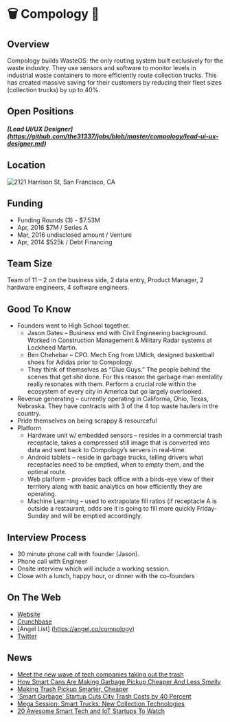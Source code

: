 # 🗑 Compology 🚚

## Overview
Compology builds WasteOS: the only routing system built exclusively for the waste industry. They use sensors and software to monitor levels in industrial waste containers to more efficiently route collection trucks. This has created massive saving for their customers by reducing their fleet sizes (collection trucks) by up to 40%.

## Open Positions
##### [Lead UI/UX Designer] (https://github.com/the31337/jobs/blob/master/compology/lead-ui-ux-designer.md)

## Location
![2121 Harrison St, San Francisco, CA](http://maps.googleapis.com/maps/api/staticmap?center=2121+Harrison+St,+San+Francisco,+CA&zoom=13&scale=false&size=600x300&maptype=roadmap&format=png&visual_refresh=true&markers=size:mid%7Ccolor:0xff0000%7Clabel:1%7C2121+Harrison+St,+San+Francisco,+CA)  

## Funding
+ Funding Rounds (3) - $7.53M
+ Apr, 2016	$7M / Series A
+ Mar, 2016	undisclosed amount / Venture
+ Apr, 2014	$525k / Debt Financing

## Team Size
Team of 11 – 2 on the business side, 2 data entry, Product Manager, 2 hardware engineers, 4 software engineers.

## Good To Know
+ Founders went to High School together.
  + Jason Gates – Business end with Civil Engineering background. Worked in Construction Management & Military Radar systems at Lockheed Martin.
  + Ben Chehebar – CPO. Mech Eng from UMich, designed basketball shoes for Adidas prior to Compology.
  + They think of themselves as “Glue Guys.” The people behind the scenes that get shit done. For this reason the garbage man mentality really resonates with them. Perform a crucial role within the ecosystem of every city in America but go largely overlooked.
+ Revenue generating – currently operating in California, Ohio, Texas, Nebraska. They have contracts with 3 of the 4 top waste haulers in the country.
+ Pride themselves on being scrappy & resourceful
+ Platform
  + Hardware unit w/ embedded sensors – resides in a commercial trash receptacle, takes a compressed still image that is converted into data and sent back to Compology’s servers in real-time.
  + Android tablets – reside in garbage trucks, telling drivers what receptacles need to be emptied, when to empty them, and the optimal route.
  + Web platform - provides back office with a birds-eye view of their territory along with basic analytics on how efficiently they are operating.
  + Machine Learning – used to extrapolate fill ratios (if receptacle A is outside a restaurant, odds are it is going to fill more quickly Friday-Sunday and will be emptied accordingly.

## Interview Process
+ 30 minute phone call with founder (Jason).
+ Phone call with Engineer
+ Onsite interview which will include a working session.
+ Close with a lunch, happy hour, or dinner with the co-founders

## On The Web
+ [Website](http://compology.us)  
+ [Crunchbase](https://www.crunchbase.com/organization/compology)
+ [Angel List] (https://angel.co/compology)
+ [Twitter](https://twitter.com/compology)  

## News
+ [Meet the new wave of tech companies taking out the trash](https://techcrunch.com/2016/07/18/meet-the-new-wave-of-tech-companies-taking-out-the-trash/)
+ [How Smart Cans Are Making Garbage Pickup Cheaper And Less Smelly](http://www.fastcoexist.com/3059163/how-smart-bins-are-making-garbage-pickup-cheaper-and-less-smelly)
+ [Making Trash Pickup Smarter, Cheaper](https://nextcity.org/daily/entry/dumpsters-sensors-efficient-trash-pickup)
+ ['Smart Garbage' Startup Cuts City Trash Costs by 40 Percent](http://www.govtech.com/civic/Smart-Garbage-Startup-Cuts-City-Trash-Costs-by-40-Percent.html)
+ [Mega Session: Smart Trucks: New Collection Technologies](https://www.youtube.com/watch?v=7gL__4shpPw)
+ [20 Awesome Smart Tech and IoT Startups To Watch](http://controlyourbuilding.com/blog/entry/20-awesome-smart-tech-and-iot-startups-to-watch)
